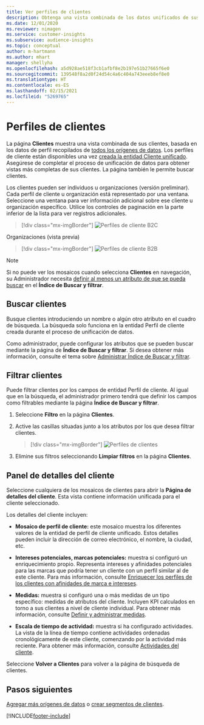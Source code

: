 ```yaml
---
title: Ver perfiles de clientes
description: Obtenga una vista combinada de los datos unificados de sus clientes.
ms.date: 12/01/2020
ms.reviewer: nimagen
ms.service: customer-insights
ms.subservice: audience-insights
ms.topic: conceptual
author: m-hartmann
ms.author: mhart
manager: shellyha
ms.openlocfilehash: a5d928ae518f3cb1afbf8e2b197e51b27665f6e0
ms.sourcegitcommit: 139548f8a2d0f24d54c4a6c404a743eeeb8ef8e0
ms.translationtype: HT
ms.contentlocale: es-ES
ms.lasthandoff: 02/15/2021
ms.locfileid: "5269765"
---
```

# <a name="customer-profiles"></a>Perfiles de clientes

La página **Clientes** muestra una vista combinada de sus clientes, basada en los datos de perfil recopilados de [todos los orígenes de datos](data-sources.md). Los perfiles de cliente están disponibles una vez [creada la entidad Cliente unificado](data-unification.md). Asegúrese de completar el proceso de unificación de datos para obtener vistas más completas de sus clientes. La página también le permite buscar clientes.

Los clientes pueden ser individuos u organizaciones (versión preliminar). Cada perfil de cliente u organización está representado por una ventana. Seleccione una ventana para ver información adicional sobre ese cliente u organización específico. Utilice los controles de paginación en la parte inferior de la lista para ver registros adicionales.

> [!div class="mx-imgBorder"] 
> ![Perfiles de cliente B2C](media/profiles-customers.png "Perfiles de cliente B2C")

Organizaciones (vista previa)
> [!div class="mx-imgBorder"] 
> ![Perfiles de cliente B2B](media/profile-customers-b2b.png "Perfiles de cliente B2B")

> [!NOTE]
> Si no puede ver los mosaicos cuando selecciona **Clientes** en navegación, su Administrador necesita [definir al menos un atributo de que se pueda buscar](search-filter-index.md) en el **Índice de Buscar y filtrar**.

## <a name="search-for-customers"></a>Buscar clientes

Busque clientes introduciendo un nombre o algún otro atributo en el cuadro de búsqueda. La búsqueda solo funciona en la entidad Perfil de cliente creada durante el proceso de unificación de datos.

Como administrador, puede configurar los atributos que se pueden buscar mediante la página de **Índice de Buscar y filtrar**. Si desea obtener más información, consulte el tema sobre [Administrar Índice de Buscar y filtrar](search-filter-index.md).

## <a name="filter-customers"></a>Filtrar clientes

Puede filtrar clientes por los campos de entidad Perfil de cliente. Al igual que en la búsqueda, el administrador primero tendrá que definir los campos como filtrables mediante la página **Índice de Buscar y filtrar**.

1. Seleccione **Filtro** en la página **Clientes**.

2. Active las casillas situadas junto a los atributos por los que desea filtrar clientes.

   > [!div class="mx-imgBorder"] 
   > ![Perfiles de clientes](media/profiles-customers3.png "Perfiles de clientes")

3. Elimine sus filtros seleccionando **Limpiar filtros** en la página **Clientes**.

##  <a name="customer-details-page"></a>Panel de detalles del cliente

Seleccione cualquiera de los mosaicos de clientes para abrir la **Página de detalles del cliente**. Esta vista contiene información unificada para el cliente seleccionado.

Los detalles del cliente incluyen:

-   **Mosaico de perfil de cliente:** este mosaico muestra los diferentes valores de la entidad de perfil de cliente unificado. Estos detalles pueden incluir la dirección de correo electrónico, el nombre, la ciudad, etc. 

-   **Intereses potenciales, marcas potenciales:** muestra si configuró un enriquecimiento propio. Representa intereses y afinidades potenciales para las marcas que podría tener un cliente con un perfil similar al de este cliente. Para más información, consulte [Enriquecer los perfiles de los clientes con afinidades de marca e intereses](enrichment-microsoft-graph.md).

-   **Medidas:** muestra si configuró una o más medidas de un tipo específico: medidas de atributos del cliente. Incluyen KPI calculados en torno a sus clientes a nivel de cliente individual. Para obtener más información, consulte [Definir y administrar medidas](measures.md).

-   **Escala de tiempo de actividad:** muestra si ha configurado actividades. La vista de la línea de tiempo contiene actividades ordenadas cronológicamente de este cliente, comenzando por la actividad más reciente. Para obtener más información, consulte [Actividades del cliente](activities.md).

Seleccione **Volver a Clientes** para volver a la página de búsqueda de clientes.

## <a name="next-steps"></a>Pasos siguientes

[Agregar más orígenes de datos](data-sources.md) o [crear segmentos de clientes](segments.md).


[!INCLUDE[footer-include](../includes/footer-banner.md)]